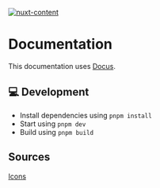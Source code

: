 [![nuxt-content](/docs/public/cover_dark.png "@nuxt/content image")](https://content.nuxtjs.org)

# Documentation

This documentation uses [Docus](https://github.com/nuxt-themes/docus).

## 💻 Development

- Install dependencies using `pnpm install`
- Start using `pnpm dev`
- Build using `pnpm build`

## Sources

[Icons](https://iconify.design/)